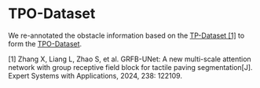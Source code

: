 # TPO-Dataset

We re-annotated the obstacle information based on the [TP-Dataset [1]](https://github.com/Chon2020/GRFB-Unet) to form the [TPO-Dataset](https://drive.google.com/file/d/1WAVKVxjy4dTta_NSlnZR-etV_gZhdMZp/view?usp=drive_link).

[1] Zhang X, Liang L, Zhao S, et al. GRFB-UNet: A new multi-scale attention network with group receptive field block for tactile paving segmentation[J]. Expert Systems with Applications, 2024, 238: 122109.
